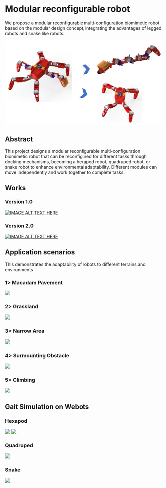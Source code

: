 # Modular reconfigurable robot

We propose a modular reconfigurable multi-configuration biomimetic robot based on the modular design concept, integrating the advantages of legged robots and snake like robots.

![](https://github.com/Scalpelapex/Images/blob/main/MRR/review.png#pic_center=400x300)

## Abstract

This project designs a modular reconfigurable multi-configuration biomimetic robot that can be reconfigured for different tasks through docking mechanisms, becoming a hexapod robot, quadruped robot, or snake robot to enhance environmental adaptability. Different modules can move independently and work together to complete tasks.

## Works

### Version 1.0

[![IMAGE ALT TEXT HERE](https://img.youtube.com/vi/oa4fZSeTry0/0.jpg)](https://www.youtube.com/watch?v=oa4fZSeTry0)

### Version 2.0

[![IMAGE ALT TEXT HERE](https://img.youtube.com/vi/33fWOx1gzGU/0.jpg)](https://www.youtube.com/watch?v=33fWOx1gzGU)

## Application scenarios

This demonstrates the adaptability of robots to different terrains and environments

### 1> Macadam Pavement

![](https://github.com/Scalpelapex/Images/blob/main/MRR/ZZ_6.gif=300x200)

### 2> Grassland

![](https://github.com/Scalpelapex/Images/blob/main/MRR/ZZ_4.gif#pic_center=250x200)

### 3> Narrow Area

![](https://github.com/Scalpelapex/Images/blob/main/MRR/Snake.gif#pic_center=250x200)

### 4> Surmounting Obstacle

![](https://github.com/Scalpelapex/Images/blob/main/YZ.gif#pic_center=250x200)

### 5> Climbing

![](https://github.com/Scalpelapex/Images/blob/main/SP.gif#pic_center=250x200)

## Gait Simulation on Webots

### Hexapod

![](https://github.com/Scalpelapex/Images/blob/main/LZ_01.gif#pic_center=250x200)
![](https://github.com/Scalpelapex/Images/blob/main/LZ_02.gif#pic_center=250x200)

### Quadruped

![](https://github.com/Scalpelapex/Images/blob/main/MRR/sizu.gif#pic_center=250x200)

### Snake

![](https://github.com/Scalpelapex/Images/blob/main/SX.gif#pic_center=250x200)
